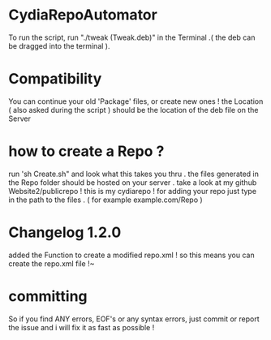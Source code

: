 # CydiaRepoAutomator
To run the script, run "./tweak (Tweak.deb)" in the Terminal .( the deb can be dragged into the terminal ).
# Compatibility
You can continue your old 'Package' files, or create new ones ! the Location ( also asked during the script ) should be the location of the deb file on the Server
# how to create a Repo ?
run 'sh Create.sh" and look what this takes you thru . the files generated in the Repo folder should be hosted on your server . take a look at my github Website2/publicrepo ! this is my cydiarepo ! for adding your repo just type in the path to the files . ( for example example.com/Repo )
# Changelog 1.2.0
added the Function to create a modified repo.xml ! so this means you can create the repo.xml file !~ 
# committing
So if you find ANY errors, EOF's or any syntax errors, just commit or report the issue and i will fix it as fast as possible !
